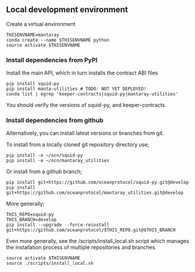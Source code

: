 

## Local development environment

Create a virtual environment

```
THISENVNAME=mantaray
conda create --name $THISENVNAME python
source activate $THISENVNAME
```

### Install dependencies from PyPI

Install the main API, which in turn installs the contract ABI files

```
pip install squid-py
pip install manta-utilities # TODO: NOT YET DEPLOYED!
conda list | egrep 'keeper-contracts|squid-py|mantaray-utilities'
```

You should verify the versions of squid-py, and keeper-contracts. 

### Install dependencies from github

Alternatively, you can install latest versions or branches from git. 

To install from a locally cloned git repository directory use;

```
pip install -e ~/ocn/squid-py
pip install -e ~/ocn/mantaray_utilities
```

Or install from a github branch;
```
pip install git+https://github.com/oceanprotocol/squid-py.git@develop
pip install git+https://github.com/oceanprotocol/mantaray_utilities.git@develop
```

More generally;
```
THIS_REPO=squid-py
THIS_BRANCH=develop
pip install --upgrade --force-reinstall git+https://github.com/oceanprotocol/$THIS_REPO.git@$THIS_BRANCH
```

Even more generally, see the /scripts/install_local.sh script which manages the installation process of multiple repositories and branches. 
```
source activate $THISENVNAME
source ./scripts/install_local.sh
```